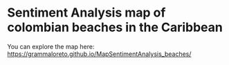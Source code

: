 # Sentiment Analysis map of colombian beaches in the Caribbean

You can explore the map here: https://grammaloreto.github.io/MapSentimentAnalysis_beaches/
